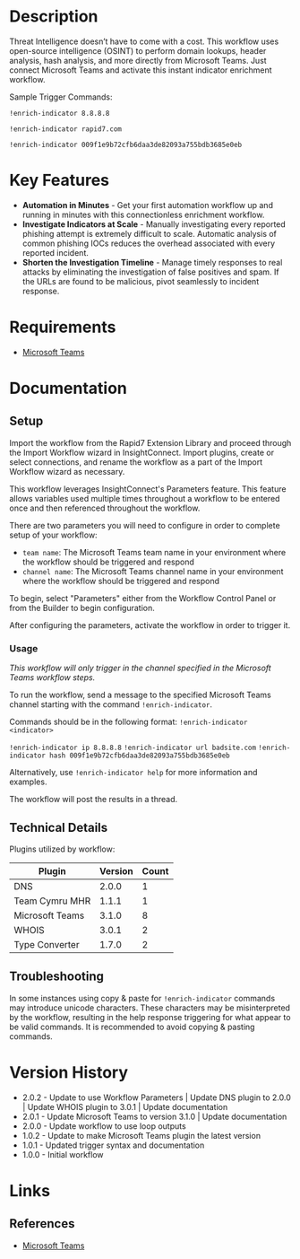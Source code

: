 # Description

Threat Intelligence doesn’t have to come with a cost. This workflow uses open-source intelligence (OSINT) to perform domain lookups, header analysis, hash analysis, and more directly from Microsoft Teams. Just connect Microsoft Teams and activate this instant indicator enrichment workflow.

Sample Trigger Commands:

`!enrich-indicator 8.8.8.8`

`!enrich-indicator rapid7.com`

`!enrich-indicator 009f1e9b72cfb6daa3de82093a755bdb3685e0eb`

# Key Features

* **Automation in Minutes** - Get your first automation workflow up and running in minutes with this connectionless enrichment workflow.
* **Investigate Indicators at Scale** - Manually investigating every reported phishing attempt is extremely difficult to scale. Automatic analysis of common phishing IOCs reduces the overhead associated with every reported incident.
* **Shorten the Investigation Timeline** - Manage timely responses to real attacks by eliminating the investigation of false positives and spam. If the URLs are found to be malicious, pivot seamlessly to incident response.

# Requirements

* [Microsoft Teams](https://insightconnect.help.rapid7.com/docs/microsoft-teams)

# Documentation

## Setup

Import the workflow from the Rapid7 Extension Library and proceed through the Import Workflow wizard in InsightConnect. Import plugins, create or select connections, and rename the workflow as a part of the Import Workflow wizard as necessary.

This workflow leverages InsightConnect's Parameters feature. This feature allows variables used multiple times throughout a workflow to be entered once and then referenced throughout the workflow.

There are two parameters you will need to configure in order to complete setup of your workflow:
* `team name`: The Microsoft Teams team name in your environment where the workflow should be triggered and respond
* `channel name`: The Microsoft Teams channel name in your environment where the workflow should be triggered and respond

To begin, select "Parameters" either from the Workflow Control Panel or from the Builder to begin configuration.

After configuring the parameters, activate the workflow in order to trigger it.

### Usage

*This workflow will only trigger in the channel specified in the Microsoft Teams workflow steps.*

To run the workflow, send a message to the specified Microsoft Teams channel starting with the command `!enrich-indicator`. 

Commands should be in the following format:
`!enrich-indicator <indicator>`

`!enrich-indicator ip 8.8.8.8`
`!enrich-indicator url badsite.com`
`!enrich-indicator hash 009f1e9b72cfb6daa3de82093a755bdb3685e0eb`


Alternatively, use `!enrich-indicator help` for more information and examples. 

The workflow will post the results in a thread.

## Technical Details

Plugins utilized by workflow:

|Plugin|Version|Count|
|----|----|--------|
|DNS|2.0.0|1|
|Team Cymru MHR|1.1.1|1|
|Microsoft Teams|3.1.0|8|
|WHOIS|3.0.1|2|
|Type Converter|1.7.0|2|

## Troubleshooting

In some instances using copy & paste for `!enrich-indicator` commands may introduce unicode characters. These characters may be misinterpreted by the workflow, resulting in the help response triggering for what appear to be valid commands. It is recommended to avoid copying & pasting commands.

# Version History

* 2.0.2 - Update to use Workflow Parameters | Update DNS plugin to 2.0.0 | Update WHOIS plugin to 3.0.1 | Update documentation
* 2.0.1 - Update Microsoft Teams to version 3.1.0 | Update documentation
* 2.0.0 - Update workflow to use loop outputs
* 1.0.2 - Update to make Microsoft Teams plugin the latest version
* 1.0.1 - Updated trigger syntax and documentation
* 1.0.0 - Initial workflow

# Links

## References

* [Microsoft Teams](https://teams.microsoft.com)
